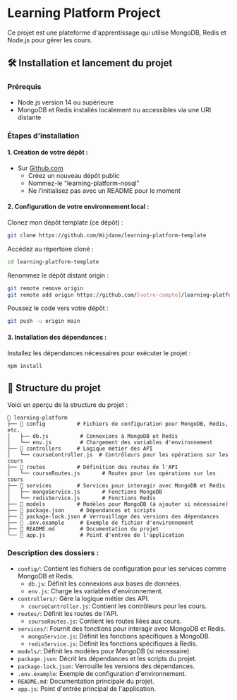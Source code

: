 # Learning Platform Project

Ce projet est une plateforme d'apprentissage qui utilise MongoDB, Redis et Node.js pour gérer les cours.

## 🛠️ Installation et lancement du projet

### Prérequis

- Node.js version 14 ou supérieure
- MongoDB et Redis installés localement ou accessibles via une URI distante

### Étapes d'installation

#### 1. Création de votre dépôt :

- Sur [Github.com](https://github.com)
  - Créez un nouveau dépôt public
  - Nommez-le "learning-platform-nosql"
  - Ne l'initialisez pas avec un README pour le moment

#### 2. Configuration de votre environnement local :

Clonez mon dépôt template (ce dépôt) :

```bash
git clone https://github.com/Wijdane/learning-platform-template
```

Accédez au répertoire cloné :

```bash
cd learning-platform-template
```

Renommez le dépôt distant origin :

```bash
git remote remove origin
git remote add origin https://github.com/[votre-compte]/learning-platform-nosql
```

Poussez le code vers votre dépôt :

```bash
git push -u origin main
```

#### 3. Installation des dépendances :

Installez les dépendances nécessaires pour exécuter le projet :

```bash
npm install
```

## 📂 Structure du projet

Voici un aperçu de la structure du projet :

```
📂 learning-platform
├── 📁 config          # Fichiers de configuration pour MongoDB, Redis, etc.
│   ├── db.js          # Connexions à MongoDB et Redis
│   └── env.js         # Chargement des variables d'environnement
├── 📁 controllers     # Logique métier des API
│   └── courseController.js  # Contrôleurs pour les opérations sur les cours
├── 📁 routes          # Définition des routes de l'API
│   └── courseRoutes.js       # Routes pour les opérations sur les cours
├── 📁 services        # Services pour interagir avec MongoDB et Redis
│   ├── mongoService.js       # Fonctions MongoDB
│   └── redisService.js       # Fonctions Redis
├── 📁 models          # Modèles pour MongoDB (à ajouter si nécessaire)
├── 📄 package.json     # Dépendances et scripts
├── 📄 package-lock.json # Verrouillage des versions des dépendances
├── 📄 .env.example     # Exemple de fichier d'environnement
├── 📄 README.md        # Documentation du projet
└── 📄 app.js           # Point d'entrée de l'application
```

### Description des dossiers :

- `config/`: Contient les fichiers de configuration pour les services comme MongoDB et Redis.
  - `db.js`: Définit les connexions aux bases de données.
  - `env.js`: Charge les variables d'environnement.
- `controllers/`: Gère la logique métier des API.
  - `courseController.js`: Contient les contrôleurs pour les cours.
- `routes/`: Définit les routes de l'API.
  - `courseRoutes.js`: Contient les routes liées aux cours.
- `services/`: Fournit des fonctions pour interagir avec MongoDB et Redis.
  - `mongoService.js`: Définit les fonctions spécifiques à MongoDB.
  - `redisService.js`: Définit les fonctions spécifiques à Redis.
- `models/`: Définit les modèles pour MongoDB (si nécessaire).
- `package.json`: Décrit les dépendances et les scripts du projet.
- `package-lock.json`: Verrouille les versions des dépendances.
- `.env.example`: Exemple de configuration d'environnement.
- `README.md`: Documentation principale du projet.
- `app.js`: Point d'entrée principal de l'application.
